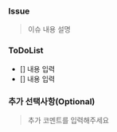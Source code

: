 ### Issue

> 이슈 내용 설명

### ToDoList

- [] 내용 입력
- [] 내용 입력

### 추가 선택사항(Optional)

> 추가 코멘트를 입력해주세요
